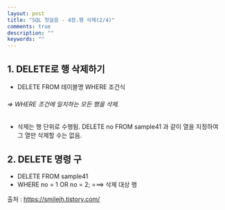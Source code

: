 ```yaml
---
layout: post
title: "SQL 첫걸음 - 4장.행 삭제(2/4)" 
comments: true
description: ""
keywords: ""
---
```


## 1. DELETE로 행 삭제하기  
- DELETE FROM 테이블명 WHERE 조건식
###### => WHERE 조건에 일치하는 모든 행을 삭제. 
- 삭제는 행 단위로 수행됨. DELETE no FROM sample41 과 같이 열을 지정하여 그 열만 삭제할 수는 없음. 


## 2. DELETE 명령 구 
-  DELETE FROM sample41
-  WHERE no = 1 OR no = 2;   ===> 삭제 대상 행


출처 : https://smilejh.tistory.com/